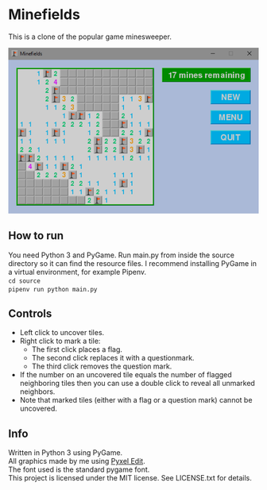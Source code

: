 # Minefields

This is a clone of the popular game minesweeper.

![screenshot](/resources/screenshot.png)

## How to run

You need Python 3 and PyGame. Run main.py from inside the source directory so it can find the resource files. I recommend installing PyGame in a virtual environment, for example Pipenv.  
`cd source`  
`pipenv run python main.py`

## Controls

- Left click to uncover tiles.
- Right click to mark a tile:
    - The first click places a flag.
    - The second click replaces it with a questionmark.
    - The third click removes the question mark.
- If the number on an uncovered tile equals the number of flagged neighboring tiles then you can use a double click to reveal all unmarked neighbors.
- Note that marked tiles (either with a flag or a question mark) cannot be uncovered.

## Info

Written in Python 3 using PyGame.  
All graphics made by me using [Pyxel Edit](http://pyxeledit.com).  
The font used is the standard pygame font.  
This project is licensed under the MIT license. See LICENSE.txt for details.
